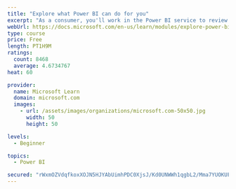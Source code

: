 ```yaml
---
title: "Explore what Power BI can do for you"
excerpt: "As a consumer, you'll work in the Power BI service to review and interact with content that has been shared with you. This module provides the foundational information that you need to work effectively in the Power BI service."
webUrl: https://docs.microsoft.com/en-us/learn/modules/explore-power-bi-service/
type: course
price: Free
length: PT1H9M
ratings:
  count: 8468
  average: 4.6734767
heat: 60

provider:
  name: Microsoft Learn
  domain: microsoft.com
  images:
    - url: /assets/images/organizations/microsoft.com-50x50.jpg
      width: 50
      height: 50

levels:
  - Beginner

topics:
  - Power BI

secured: "rWxmOZVdqfkoxXOJN5HJYAbUimhPDC0XjsJ/Kd0UNWWh1qgbL2/Mma7YUOKUFQNoZ4yk0QFohqT+PVFanr+ueCC8Ipq0EyQGmu878Q+2B42vY45Urj+KxjnSO17cKacx5aFoZvrU4ROoVcyy8DBxaRHbZ/tfv4HVXuAjCwfxkas8+bJFc+dENbkJ7TSmxx8K/GI9SDxyYlTtCFK+rXUROoWPYEYgNAkOzU/RTDCKpkMZAK8EdnqQeq6tGUG1gXX7o7EqURr5GekFISb4ajLYUoLk1HLO1O3ojuI5//41f6yvnGnPQmbF7VsMmpvd9+927ZvwxqfEG4kSzusijrEKjTqE3R6NG+IGXOoighqcHvXLnL4IpPxJYrVWlZ8LfdSemlWBExdT/lgOr7n3FcnQ7N46INDj0TEUozDMflisZ74=;+vPLMMwwOseSXYgIo15eCA=="
---
```


